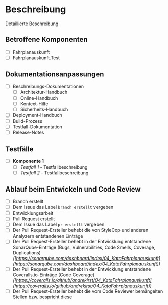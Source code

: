 # Beschreibung

Detaillierte Beschreibung

## Betroffene Komponenten

* [ ] Fahrplanauskunft
* [ ] Fahrplanauskunft.Test

## Dokumentationsanpassungen

* [ ] Beschreibungs-Dokumentationen
  * [ ] Architektur-Handbuch
  * [ ] Online-Handbuch
  * [ ] Kontext-Hilfe
  * [ ] Sicherheits-Handbuch
* [ ] Deployment-Handbuch
* [ ] Build-Prozess
* [ ] Testfall-Dokumentation
* [ ] Release-Notes

## Testfälle

* [ ] **Komponente 1**
  * [ ] *Testfall 1* - Testfallbeschreibung
  * [ ] *Testfall 2* - Testfallbeschreibung

## Ablauf beim Entwickeln und Code Review

* [ ] Branch erstellt
* [ ] Dem Issue das Label `branch erstellt` vergeben
* [ ] Entwicklungsarbeit
* [ ] Pull Request erstellt
* [ ] Dem Issue das Label `pr erstellt` vergeben
* [ ] Der Pull Request-Ersteller behebt die von StyleCop und anderen Analyzern entstandenen Einträge
* [ ] Der Pull Request-Ersteller behebt in der Entwicklung entstandene SonarQube-Einträge (Bugs, Vulnerabilities, Code Smells, Coverage, Duplications) *([https://sonarqube.com/dashboard/index/04_KataFahrplanauskunft](https://sonarqube.com/dashboard/index/04_KataFahrplanauskunft))*
* [ ] Der Pull Request-Ersteller behebt in der Entwicklung entstandene Coveralls.io-Einträge (Code Coverage) *([https://coveralls.io/github/andrekirst/04_KataFahrplanauskunft](https://coveralls.io/github/andrekirst/04_KataFahrplanauskunft))*
* [ ] Der Pull Request-Ersteller behebt die vom Code Reviewer bemängelten Stellen bzw. bespricht diese